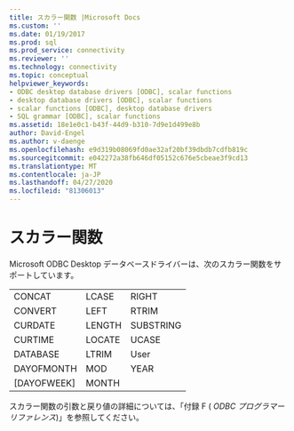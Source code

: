```yaml
---
title: スカラー関数 |Microsoft Docs
ms.custom: ''
ms.date: 01/19/2017
ms.prod: sql
ms.prod_service: connectivity
ms.reviewer: ''
ms.technology: connectivity
ms.topic: conceptual
helpviewer_keywords:
- ODBC desktop database drivers [ODBC], scalar functions
- desktop database drivers [ODBC], scalar functions
- scalar functions [ODBC], desktop database drivers
- SQL grammar [ODBC], scalar functions
ms.assetid: 18e1e0c1-b43f-44d9-b310-7d9e1d499e8b
author: David-Engel
ms.author: v-daenge
ms.openlocfilehash: e9d319b08069fd0ae32af20bf39dbdb7cdfb819c
ms.sourcegitcommit: e042272a38fb646df05152c676e5cbeae3f9cd13
ms.translationtype: MT
ms.contentlocale: ja-JP
ms.lasthandoff: 04/27/2020
ms.locfileid: "81306013"
---
```

# <a name="scalar-functions"></a>スカラー関数
Microsoft ODBC Desktop データベースドライバーは、次のスカラー関数をサポートしています。  
  
||||  
|-|-|-|  
|CONCAT|LCASE|RIGHT|  
|CONVERT|LEFT|RTRIM|  
|CURDATE|LENGTH|SUBSTRING|  
|CURTIME|LOCATE|UCASE|  
|DATABASE|LTRIM|User|  
|DAYOFMONTH|MOD|YEAR|  
|[DAYOFWEEK]|MONTH||  
  
 スカラー関数の引数と戻り値の詳細については、「付録 F ( *ODBC プログラマーリファレンス*)」を参照してください。
